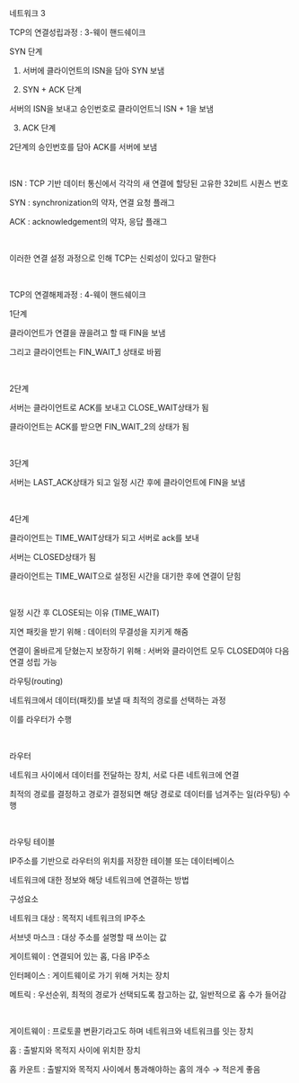 네트워크 3

TCP의 연결성립과정 : 3-웨이 핸드쉐이크


SYN 단계 

1. 서버에 클라이언트의 ISN을 담아 SYN 보냄

2. SYN + ACK 단계

서버의 ISN을 보내고 승인번호로 클라이언트늬 ISN + 1을 보냄

3. ACK 단계

2단계의 승인번호를 담아 ACK를 서버에 보냄

​

ISN : TCP 기반 데이터 통신에서 각각의 새 연결에 할당된 고유한 32비트 시퀀스 번호

SYN : synchronization의 약자, 연결 요청 플래그

ACK : acknowledgement의 약자, 응답 플래그

​

이러한 연결 설정 과정으로 인해 TCP는 신뢰성이 있다고 말한다

​

TCP의 연결해제과정 : 4-웨이 핸드쉐이크


1단계

클라이언트가 연결을 끊을려고 할 때 FIN을 보냄

그리고 클라이언트는 FIN_WAIT_1 상태로 바뀜

​

2단계

서버는 클라이언트로 ACK를 보내고 CLOSE_WAIT상태가 됨

클라이언트는 ACK를 받으면 FIN_WAIT_2의 상태가 됨

​

3단계

서버는 LAST_ACK상태가 되고 일정 시간 후에 클라이언트에 FIN을 보냄

​

4단계

클라이언트는 TIME_WAIT상태가 되고 서버로 ack를 보내 

서버는 CLOSED상태가 됨

클라이언트는 TIME_WAIT으로 설정된 시간을 대기한 후에 연결이 닫힘

​

일정 시간 후 CLOSE되는 이유 (TIME_WAIT)

지연 패킷을 받기 위해 : 데이터의 무결성을 지키게 해줌

연결이 올바르게 닫혔는지 보장하기 위해 : 서버와 클라이언트 모두 CLOSED여야 다음 연결 성립 가능

라우팅(routing)

네트워크에서 데이터(패킷)를 보낼 때 최적의 경로를 선택하는 과정

이를 라우터가 수행

​

라우터

네트워크 사이에서 데이터를 전달하는 장치, 서로 다른 네트워크에 연결

최적의 경로를 결정하고 경로가 결정되면 해당 경로로 데이터를 넘겨주는 일(라우팅) 수행

​

라우팅 테이블

IP주소를 기반으로 라우터의 위치를 저장한 테이블 또는 데이터베이스

네트워크에 대한 정보와 해당 네트워크에 연결하는 방법


구성요소

네트워크 대상 : 목적지 네트워크의 IP주소

서브넷 마스크 : 대상 주소를 설명할 때 쓰이는 값

게이트웨이 : 연결되어 있는 홉, 다음 IP주소

인터페이스 : 게이트웨이로 가기 위해 거치는 장치

메트릭 : 우선순위, 최적의 경로가 선택되도록 참고하는 값, 일반적으로 홉 수가 들어감

​

게이트웨이 : 프로토콜 변환기라고도 하며 네트워크와 네트워크를 잇는 장치

홉 : 출발지와 목적지 사이에 위치한 장치

홉 카운트 : 출발지와 목적지 사이에서 통과해야하는 홉의 개수 → 적은게 좋음

​

​